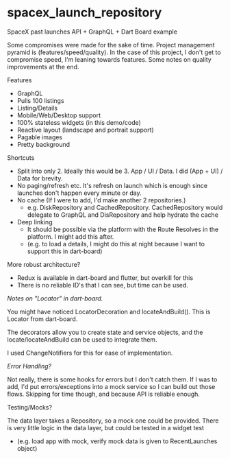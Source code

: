 # spacex_launch_repository

SpaceX past launches API + GraphQL + Dart Board example


Some compromises were made for the sake of time. Project management pyramid is (features/speed/quality). 
In the case of this project, I don't get to compromise speed, I'm leaning towards features. 
Some notes on quality improvements at the end.


Features
- GraphQL
- Pulls 100 listings
- Listing/Details
- Mobile/Web/Desktop support
- 100% stateless widgets (in this demo/code)
- Reactive layout (landscape and portrait support)
- Pagable images
- Pretty background

Shortcuts

- Split into only 2. Ideally this would be 3. App / UI / Data. I did (App + UI) / Data for brevity.
- No paging/refresh etc. It's refresh on launch which is enough since launches don't happen every minute or day.
- No cache (If I were to add, I'd make another 2 repositories.)
  - e.g. DiskRepository and CachedRepository. CachedRepository would delegate to GraphQL and DisRepository and help hydrate the cache
- Deep linking
  - It should be possible via the platform with the Route Resolves in the platform. I might add this after.
  - (e.g. to load a details, I might do this at night because I want to support this in dart-board)


More robust architecture?

- Redux is available in dart-board and flutter, but overkill for this
- There is no reliable ID's that I can see, but time can be used.

*Notes on "Locator" in dart-board.*

You might have noticed LocatorDecoration and locateAndBuild(). This is Locator from dart-board.

The decorators allow you to create state and service objects, and the locate/locateAndBuild can be used to 
integrate them.

I used ChangeNotifiers for this for ease of implementation.

*Error Handling?*

Not really, there is some hooks for errors but I don't catch them. If I was to add, I'd put errors/exceptions into a mock service so I can build out those flows. Skipping for time though, and because API is reliable enough.

Testing/Mocks?

The data layer takes a Repository, so a mock one could be provided.
There is very little logic in the data layer, but could be tested in a widget test 
- (e.g. load app with mock, verify mock data is given to RecentLaunches object)

